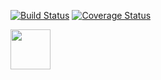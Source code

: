 [![Build Status](https://app.travis-ci.com/frenzox/mercurio.svg?branch=master)](https://app.travis-ci.com/frenzox/mercurio)
[![Coverage Status](https://coveralls.io/repos/github/frenzox/mercurio/badge.svg?branch=master)](https://coveralls.io/github/frenzox/mercurio?branch=master)


<img src=https://image0.flaticon.com/icons/png/128/1839/1839323.png width="64" />

